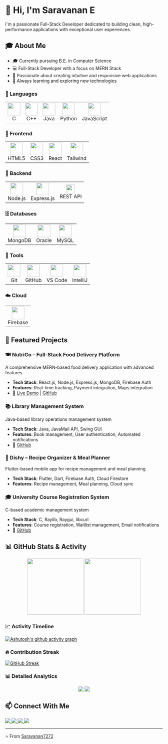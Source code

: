 # 👋 Hi, I'm Saravanan E

I'm a passionate Full-Stack Developer dedicated to building clean, high-performance applications with exceptional user experiences.

## 🎓 About Me
- 🎓 Currently pursuing B.E. in Computer Science
- 💻 Full-Stack Developer with a focus on MERN Stack
- 🚀 Passionate about creating intuitive and responsive web applications
- 🌱 Always learning and exploring new technologies


### 🧠 Languages
<table>
  <tr>
    <td align="center"><img src="https://cdn.jsdelivr.net/gh/devicons/devicon/icons/c/c-original.svg" width="40" /><br>C</td>
    <td align="center"><img src="https://cdn.jsdelivr.net/gh/devicons/devicon/icons/cplusplus/cplusplus-original.svg" width="40" /><br>C++</td>
    <td align="center"><img src="https://cdn.jsdelivr.net/gh/devicons/devicon/icons/java/java-original.svg" width="40" /><br>Java</td>
    <td align="center"><img src="https://cdn.jsdelivr.net/gh/devicons/devicon/icons/python/python-original.svg" width="40" /><br>Python</td>
    <td align="center"><img src="https://cdn.jsdelivr.net/gh/devicons/devicon/icons/javascript/javascript-original.svg" width="40" /><br>JavaScript</td>
  </tr>
</table>

### 🎨 Frontend
<table>
  <tr>
    <td align="center"><img src="https://cdn.jsdelivr.net/gh/devicons/devicon/icons/html5/html5-original.svg" width="40" /><br>HTML5</td>
    <td align="center"><img src="https://cdn.jsdelivr.net/gh/devicons/devicon/icons/css3/css3-original.svg" width="40" /><br>CSS3</td>
    <td align="center"><img src="https://cdn.jsdelivr.net/gh/devicons/devicon/icons/react/react-original.svg" width="40" /><br>React</td>
    <td align="center"><img src="https://www.vectorlogo.zone/logos/tailwindcss/tailwindcss-icon.svg" width="40" /><br>Tailwind</td>
  </tr>
</table>

### 🧩 Backend
<table>
  <tr>
    <td align="center"><img src="https://cdn.jsdelivr.net/gh/devicons/devicon/icons/nodejs/nodejs-original.svg" width="40" /><br>Node.js</td>
    <td align="center"><img src="https://cdn.jsdelivr.net/gh/devicons/devicon/icons/express/express-original.svg" width="40" /><br>Express.js</td>
    <td align="center"><img src="https://img.shields.io/badge/REST%20API-ffcc00?style=flat&logo=fastapi&logoColor=black" height="28" /><br>REST API</td>
  </tr>
</table>

### 🗄️ Databases
<table>
  <tr>
    <td align="center"><img src="https://cdn.jsdelivr.net/gh/devicons/devicon/icons/mongodb/mongodb-original.svg" width="40" /><br>MongoDB</td>
    <td align="center"><img src="https://cdn.jsdelivr.net/gh/devicons/devicon/icons/oracle/oracle-original.svg" width="40" /><br>Oracle</td>
    <td align="center"><img src="https://cdn.jsdelivr.net/gh/devicons/devicon/icons/mysql/mysql-original.svg" width="40" /><br>MySQL</td>
  </tr>
</table>

### 🧰 Tools
<table>
  <tr>
    <td align="center"><img src="https://cdn.jsdelivr.net/gh/devicons/devicon/icons/git/git-original.svg" width="40" /><br>Git</td>
    <td align="center"><img src="https://cdn.jsdelivr.net/gh/devicons/devicon/icons/github/github-original.svg" width="40" /><br>GitHub</td>
    <td align="center"><img src="https://cdn.jsdelivr.net/gh/devicons/devicon/icons/vscode/vscode-original.svg" width="40" /><br>VS Code</td>
    <td align="center"><img src="https://cdn.jsdelivr.net/gh/devicons/devicon/icons/intellij/intellij-original.svg" width="40" /><br>IntelliJ</td>
  </tr>
</table>

### ☁️ Cloud
<table>
  <tr>
    <td align="center"><img src="https://cdn.jsdelivr.net/gh/devicons/devicon/icons/firebase/firebase-plain.svg" width="40" /><br>Firebase</td>
  </tr>
</table>

## 🚀 Featured Projects

### 🍽️ NutriGo – Full-Stack Food Delivery Platform
A comprehensive MERN-based food delivery application with advanced features
- **Tech Stack**: React.js, Node.js, Express.js, MongoDB, Firebase Auth
- **Features**: Real-time tracking, Payment integration, Maps integration
- 🔗 [Live Demo](https://nutrigo-eight.vercel.app/) | [GitHub](https://github.com/Saravanan7272/NutriGo)

### 📚 Library Management System
Java-based library operations management system
- **Tech Stack**: Java, JavaMail API, Swing GUI
- **Features**: Book management, User authentication, Automated notifications
- 🔗 [GitHub](https://github.com/Saravanan7272/Library_Management_System_Terminal)

### 📱 Dishy – Recipe Organizer & Meal Planner
Flutter-based mobile app for recipe management and meal planning
- **Tech Stack**: Flutter, Dart, Firebase Auth, Cloud Firestore
- **Features**: Recipe management, Meal planning, Cloud sync

### 🎓 University Course Registration System
C-based academic management system
- **Tech Stack**: C, Raylib, Raygui, libcurl
- **Features**: Course registration, Waitlist management, Email notifications
- 🔗 [GitHub](https://github.com/Saravanan7272/Course_Registration_System)

## 📊 GitHub Stats & Activity

<p align="center">
  <img height="180em" src="https://github-readme-stats.vercel.app/api?username=Saravanan7272&show_icons=true&theme=tokyonight&include_all_commits=true&count_private=true"/>
  <img height="180em" src="https://github-readme-stats.vercel.app/api/top-langs/?username=Saravanan7272&layout=compact&theme=tokyonight"/>
</p>

### 📈 Activity Timeline
[![Ashutosh's github activity graph](https://github-readme-activity-graph.vercel.app/graph?username=Saravanan7272&theme=tokyo-night&custom_title=Contribution%20Timeline)](https://github.com/Saravanan7272)

### 🔥 Contribution Streak
[![GitHub Streak](https://github-readme-streak-stats.herokuapp.com/?user=Saravanan7272&theme=tokyonight)](https://github.com/Saravanan7272)

### 📊 Detailed Analytics
<p align="center">
  <img src="https://github-profile-summary-cards.vercel.app/api/cards/repos-per-language?username=Saravanan7272&theme=tokyonight" />
  <img src="https://github-profile-summary-cards.vercel.app/api/cards/most-commit-language?username=Saravanan7272&theme=tokyonight" />
</p>

## 📫 Connect With Me

<p align="left">
  <a href="mailto:saravanan2310681@ssn.edu.in">
    <img src="https://img.shields.io/badge/Email-D14836?style=for-the-badge&logo=gmail&logoColor=white" />
  </a>
  <a href="tel:+919342548204">
    <img src="https://img.shields.io/badge/Phone-00C300?style=for-the-badge&logo=phone&logoColor=white" />
  </a>
  <a href="https://linkedin.com/in/saravanan-e-0a1511305">
    <img src="https://img.shields.io/badge/LinkedIn-0077B5?style=for-the-badge&logo=linkedin&logoColor=white" />
  </a>
  <a href="https://github.com/Saravanan7272">
    <img src="https://img.shields.io/badge/GitHub-100000?style=for-the-badge&logo=github&logoColor=white" />
  </a>
</p>

---
⭐️ From [Saravanan7272](https://github.com/Saravanan7272)
